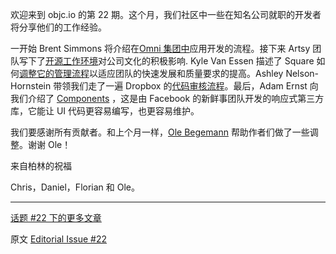 欢迎来到 objc.io 的第 22 期。这个月，我们社区中一些在知名公司就职的开发者将分享他们的工作经验。

一开始 Brent Simmons 将介绍在[Omni 集团中](/issue-22-1)应用开发的流程。接下来 Artsy 团队写下了[开源工作环境](/issue-22-2)对公司文化的积极影响. Kyle Van Essen 描述了 Square 如何[调整它的管理流程](/issue-22-3)以适应团队的快速发展和质量要求的提高。Ashley Nelson-Hornstein 带领我们走了一遍 Dropbox 的[代码审核流程](/issue-22-4)。最后，Adam Ernst 向我们介绍了 [Components](/issue-22-5) ，这是由 Facebook 的新鲜事团队开发的响应式第三方库，它能让 UI 代码更容易编写，也更容易维护。

我们要感谢所有贡献者。和上个月一样，[Ole Begemann](http://oleb.net) 帮助作者们做了一些调整。谢谢 Ole！

来自柏林的祝福

Chris，Daniel，Florian 和 Ole。

---

[话题 #22 下的更多文章](http://objccn.io/issue-22)

原文 [Editorial Issue #22](http://www.objc.io/issue-22/editorial.html)